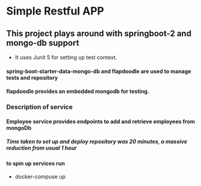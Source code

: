 # Simple Restful APP 
## This project plays around with springboot-2 and mongo-db support
* It uses Junit 5 for setting up test context. 

#### spring-boot-starter-data-mongo-db and flapdoodle are used to manage tests and repository
#### flapdoodle provides an embedded mongodb for testing. 

### Description of service 
#### Employee service provides endpoints to add and retrieve employees from mongoDb
##### Time taken to set up and deploy repository was 20 minutes, a massive reduction from usual 1 hour

#### to spin up services run
 * docker-compuse up 
